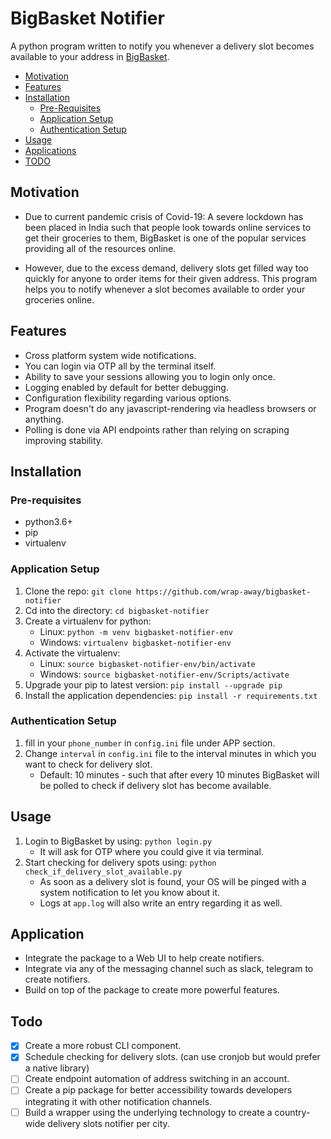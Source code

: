 # BigBasket Notifier

A python program written to notify you whenever a delivery slot becomes available to your address in [BigBasket](https://www.bigbasket.com/).

- [Motivation](#motivation)
- [Features](#features)
- [Installation](#installation)
    - [Pre-Requisites](#pre-requisites)
    - [Application Setup](#application-setup)
    - [Authentication Setup](#authentication-setup)
- [Usage](#usage)
- [Applications](#applications)
- [TODO](#todo)


## Motivation

- Due to current pandemic crisis of Covid-19: A severe lockdown has been placed in India such that people look towards online services
to get their groceries to them, BigBasket is one of the popular services providing all of the resources online.

- However, due to the excess demand, delivery slots get filled way too quickly for anyone to order items for their given address.
This program helps you to notify whenever a slot becomes available to order your groceries online.

## Features

- Cross platform system wide notifications.
- You can login via OTP all by the terminal itself.
- Ability to save your sessions allowing you to login only once.
- Logging enabled by default for better debugging.
- Configuration flexibility regarding various options.
- Program doesn't do any javascript-rendering via headless browsers or anything.
- Polling is done via API endpoints rather than relying on scraping improving stability.

## Installation

### Pre-requisites

- python3.6+
- pip
- virtualenv

### Application Setup

1. Clone the repo: `git clone https://github.com/wrap-away/bigbasket-notifier`
2. Cd into the directory: `cd bigbasket-notifier`
3. Create a virtualenv for python: 
    - Linux: `python -m venv bigbasket-notifier-env`
    - Windows: `virtualenv bigbasket-notifier-env`
4. Activate the virtualenv:
    - Linux: `source bigbasket-notifier-env/bin/activate`
    - Windows: `source bigbasket-notifier-env/Scripts/activate`
5. Upgrade your pip to latest version: `pip install --upgrade pip`
6. Install the application dependencies: `pip install -r requirements.txt`

### Authentication Setup

1. fill in your `phone_number` in `config.ini` file under APP section.
2. Change `interval` in `config.ini` file to the interval minutes in which you want to check for delivery slot.
    - Default: 10 minutes - such that after every 10 minutes BigBasket will be polled to check if delivery slot has become available.

## Usage

1. Login to BigBasket by using: `python login.py`
    - It will ask for OTP where you could give it via terminal.
2. Start checking for delivery spots using: `python check_if_delivery_slot_available.py`
    - As soon as a delivery slot is found, your OS will be pinged with a system notification to let you know about it.
    - Logs at `app.log` will also write an entry regarding it as well.

## Application

- Integrate the package to a Web UI to help create notifiers.
- Integrate via any of the messaging channel such as slack, telegram to create notifiers.
- Build on top of the package to create more powerful features.

## Todo

- [x] Create a more robust CLI component.
- [x] Schedule checking for delivery slots. (can use cronjob but would prefer a native library)
- [ ] Create endpoint automation of address switching in an account.
- [ ] Create a pip package for better accessibility towards developers integrating it with other notification channels.
- [ ] Build a wrapper using the underlying technology to create a country-wide delivery slots notifier per city.
